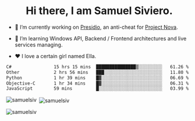 <h1 align="center">Hi there, I am Samuel Siviero.</h1>

- 🔭 I’m currently working on [Presidio](https://presidio.ac), an anti-cheat for [Project Nova](https://discord.gg/novafn).

- 🌱 I’m learning Windows API, Backend / Frontend architectures and live services managing.

- ❤️ I love a certain girl named Ella.

<!--START_SECTION:waka-->

```txt
C#                15 hrs 15 mins  ███████████████▒░░░░░░░░░   61.26 %
Other             2 hrs 56 mins   ███░░░░░░░░░░░░░░░░░░░░░░   11.80 %
Python            1 hr 39 mins    █▓░░░░░░░░░░░░░░░░░░░░░░░   06.69 %
Objective-C       1 hr 34 mins    █▓░░░░░░░░░░░░░░░░░░░░░░░   06.31 %
JavaScript        59 mins         █░░░░░░░░░░░░░░░░░░░░░░░░   03.99 %
```

<!--END_SECTION:waka-->

<p><img align="left" src="https://github-readme-stats.vercel.app/api/top-langs?username=samuelsiv&show_icons=true&locale=en&layout=compact&theme=radical" alt="samuelsiv" /></p>

<p>&nbsp;<img align="center" src="https://github-readme-stats.vercel.app/api?username=samuelsiv&show_icons=true&locale=en&theme=radical" alt="samuelsiv" /></p>
<p align="left"> <img src="https://komarev.com/ghpvc/?username=samuelsiv&label=Profile%20views&color=0e75b6&style=flat" alt="samuelsiv" /> </p>

